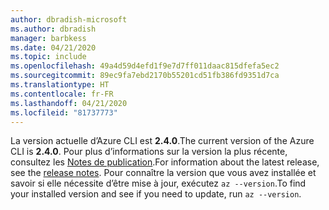 ```yaml
---
author: dbradish-microsoft
ms.author: dbradish
manager: barbkess
ms.date: 04/21/2020
ms.topic: include
ms.openlocfilehash: 49a4d59d4efd1f9e7d7ff011daac815dfefa5ec2
ms.sourcegitcommit: 89ec9fa7ebd2170b55201cd51fb386fd9351d7ca
ms.translationtype: HT
ms.contentlocale: fr-FR
ms.lasthandoff: 04/21/2020
ms.locfileid: "81737773"
---
```

<span data-ttu-id="164dd-101">La version actuelle d’Azure CLI est __2.4.0__.</span><span class="sxs-lookup"><span data-stu-id="164dd-101">The current version of the Azure CLI is __2.4.0__.</span></span> <span data-ttu-id="164dd-102">Pour plus d’informations sur la version la plus récente, consultez les [Notes de publication](../release-notes-azure-cli.md).</span><span class="sxs-lookup"><span data-stu-id="164dd-102">For information about the latest release, see the [release notes](../release-notes-azure-cli.md).</span></span> <span data-ttu-id="164dd-103">Pour connaître la version que vous avez installée et savoir si elle nécessite d’être mise à jour, exécutez `az --version`.</span><span class="sxs-lookup"><span data-stu-id="164dd-103">To find your installed version and see if you need to update, run `az --version`.</span></span>
